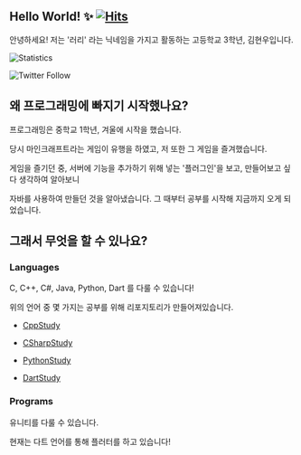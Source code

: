 ## Hello World! ✨ [![Hits](https://hits.seeyoufarm.com/api/count/incr/badge.svg?url=https%3A%2F%2Fgithub.com%2FCoalery)](https://hits.seeyoufarm.com)

안녕하세요! 저는 '러리' 라는 닉네임을 가지고 활동하는 고등학교 3학년, 김현우입니다.

![Statistics](https://github-readme-stats.vercel.app/api?username=Coalery&show_icons=true)

![Twitter Follow](https://img.shields.io/twitter/follow/_Coalery?label=%40_Coalery&style=social)

## 왜 프로그래밍에 빠지기 시작했나요?

프로그래밍은 중학교 1학년, 겨울에 시작을 했습니다.

당시 마인크래프트라는 게임이 유행을 하였고, 저 또한 그 게임을 즐겨했습니다.

게임을 즐기던 중, 서버에 기능을 추가하기 위해 넣는 '플러그인'을 보고, 만들어보고 싶다 생각하여 알아보니

자바를 사용하여 만들던 것을 알아냈습니다. 그 때부터 공부를 시작해 지금까지 오게 되었습니다.

## 그래서 무엇을 할 수 있나요?

### Languages

C, C++, C#, Java, Python, Dart 를 다룰 수 있습니다!

위의 언어 중 몇 가지는 공부를 위해 리포지토리가 만들어져있습니다.

* [CppStudy](https://github.com/Coalery/CppStudy)

* [CSharpStudy](https://github.com/Coalery/CSharpStudy)

* [PythonStudy](https://github.com/Coalery/PythonStudy)

* [DartStudy](https://github.com/Coalery/DartStudy)

### Programs

유니티를 다룰 수 있습니다.

현재는 다트 언어를 통해 플러터를 하고 있습니다!

<!--
## 만들어온 프로그램들에 대해 간략히 설명해주세요! -->
